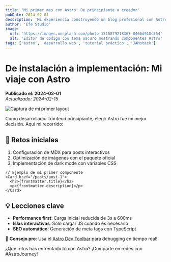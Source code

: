 ```yaml
---
title: 'Mi primer mes con Astro: De principiante a creador'
pubDate: 2024-02-01
description: 'Mi experiencia construyendo un blog profesional con Astro desde cero'
author: 'Efe Studio'
image:
  url: 'https://images.unsplash.com/photo-1515879218367-8466d910c554'
  alt: 'Editor de código con tema oscuro mostrando componentes Astro'
tags: ['astro', 'desarrollo web', 'tutorial práctico', 'JAMstack']
---
```


# De instalación a implementación: Mi viaje con Astro

**Publicado el: 2024-02-01**  
*Actualizado: 2024-02-15*

![Captura de mi primer layout](https://i.imgur.com/7G4QMJE.png)

Como desarrollador frontend principiante, elegir Astro fue mi mejor decisión. Aquí mi recorrido:

## 🔧 Retos iniciales
1. Configuración de MDX para posts interactivos
2. Optimización de imágenes con el paquete oficial
3. Implementación de dark mode con variables CSS

```astro
// Ejemplo de mi primer componente
<Card href="/posts/post-1">
  <h2>{frontmatter.title}</h2>
  <p>{frontmatter.description}</p>
</Card>
```

## 💡 Lecciones clave
- **Performance first**: Carga inicial reducida de 3s a 600ms
- **Islas interactivas**: Solo cargar JS cuando es necesario
- **SEO automático**: Generación de meta tags con TypeScript

📌 **Consejo pro**: Usa el [Astro Dev Toolbar](https://docs.astro.build/es/reference/dev-toolbar-app/) para debugging en tiempo real!

¿Qué retos has enfrentado tú con Astro? ¡Comparte en redes con #AstroJourney!
